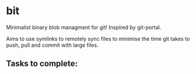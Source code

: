 # bit
Minimalist binary blob managment for git! 
Inspired by git-portal.

Aims to use symlinks to remotely sync files to minimise the time git takes to push, pull and commit with large files.

## Tasks to complete:
